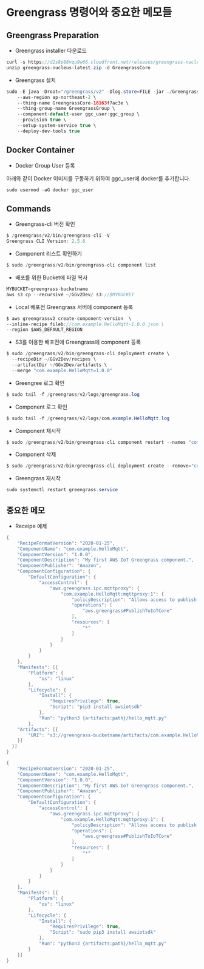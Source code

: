 # Greengrass 명령어와 중요한 메모들

## Greengrass Preparation

- Greengrass installer 다운로드

```java
curl -s https://d2s8p88vqu9w66.cloudfront.net/releases/greengrass-nucleus-latest.zip > greengrass-nucleus-latest.zip
unzip greengrass-nucleus-latest.zip -d GreengrassCore
```

- Greengrass 설치 

```java
sudo -E java -Droot="/greengrass/v2" -Dlog.store=FILE -jar ./GreengrassCore/lib/Greengrass.jar \
	--aws-region ap-northeast-2 \
	--thing-name GreengrassCore-18163f7ac3e \
	--thing-group-name GreengrassGroup \
	--component-default-user ggc_user:ggc_group \
	--provision true \
	--setup-system-service true \
	--deploy-dev-tools true
```

## Docker Container

- Docker Group User 등록

아래와 같이 Docker 이미지를 구동하기 위하여 ggc_user에 docker를 추가합니다.

```java
sudo usermod -aG docker ggc_user
```

## Commands

- Greengrass-cli 버전 확인 

```java
$ /greengrass/v2/bin/greengrass-cli -V
Greengrass CLI Version: 2.5.6
```



- Component 리스트 확인하기 

```java
$ sudo /greengrass/v2/bin/greengrass-cli component list
```

- 배포를 위한 Bucket에 파일 복사

```java
MYBUCKET=greengrass-bucketname
aws s3 cp --recursive ~/GGv2Dev/ s3://$MYBUCKET
```

- Local 배포전 Greengrass 서버에 component 등록 

```java
$ aws greengrassv2 create-component-version  \
--inline-recipe fileb://com.example.HelloMqtt-1.0.0.json \
--region $AWS_DEFAULT_REGION
```

- S3를 이용한 배포전에 Greengrass에 component 등록 

```java
$ sudo /greengrass/v2/bin/greengrass-cli deployment create \
  --recipeDir ~/GGv2Dev/recipes \
  --artifactDir ~/GGv2Dev/artifacts \
  --merge "com.example.HelloMqtt=1.0.0"
```

- Greengree 로그 확인 

```java
$ sudo tail -f /greengrass/v2/logs/greengrass.log
```

- Component 로그 확인 

```java
$ sudo tail -f /greengrass/v2/logs/com.example.HelloMqtt.log
```

- Component 재시작 

```java
$ sudo /greengrass/v2/bin/greengrass-cli component restart --names "com.example.HelloWorld"
```

- Component 삭제 

```java
$ sudo /greengrass/v2/bin/greengrass-cli deployment create --remove="com.example.HelloMqtt"
```


- Greengrass 재시작

```java
sudo systemctl restart greengrass.service
```

## 중요한 메모

- Receipe 예제 

```java
{
	"RecipeFormatVersion": "2020-01-25",
	"ComponentName": "com.example.HelloMqtt",
	"ComponentVersion": "1.0.0",
	"ComponentDescription": "My first AWS IoT Greengrass component.",
	"ComponentPublisher": "Amazon",
	"ComponentConfiguration": {
		"DefaultConfiguration": {
			"accessControl": {
				"aws.greengrass.ipc.mqttproxy": {
					"com.example.HelloMqtt:mqttproxy:1": {
						"policyDescription": "Allows access to publish to all AWS IoT Core topics.",
						"operations": [
							"aws.greengrass#PublishToIoTCore"
						],
						"resources": [
							"*"
						]
					}
				}
			}
		}
	},
	"Manifests": [{
		"Platform": {
			"os": "linux"
		},
		"Lifecycle": {
			"Install": {
				"RequiresPrivilege": true,
				"Script": "pip3 install awsiotsdk"
			},
			"Run": "python3 {artifacts:path}/hello_mqtt.py"
		},
    "Artifacts": [{
        "URI": "s3://greengrass-bucketname/artifacts/com.example.HelloMqtt/1.0.0/hello_mqtt.py"
    }]
  }]
}
```



```java
{
	"RecipeFormatVersion": "2020-01-25",
	"ComponentName": "com.example.HelloMqtt",
	"ComponentVersion": "1.0.0",
	"ComponentDescription": "My first AWS IoT Greengrass component.",
	"ComponentPublisher": "Amazon",
	"ComponentConfiguration": {
		"DefaultConfiguration": {
			"accessControl": {
				"aws.greengrass.ipc.mqttproxy": {
					"com.example.HelloMqtt:mqttproxy:1": {
						"policyDescription": "Allows access to publish to all AWS IoT Core topics.",
						"operations": [
							"aws.greengrass#PublishToIoTCore"
						],
						"resources": [
							"*"
						]
					}
				}
			}
		}
	},
	"Manifests": [{
		"Platform": {
			"os": "linux"
		},
		"Lifecycle": {
			"Install": {
				"RequiresPrivilege": true,
				"Script": "sudo pip3 install awsiotsdk"
			},
			"Run": "python3 {artifacts:path}/hello_mqtt.py"
		}
	}]
}
```

